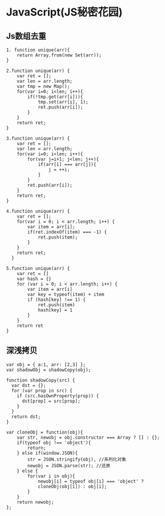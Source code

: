 # JavaScript(JS秘密花园)



## Js数组去重
    1. function unique(arr){
        return Array.from(new Set(arr));
    }

    2.function unique(arr) {
        var ret = [];
        var len = arr.length;
        var tmp = new Map();
        for(var i=0; i<len; i++){
            if(!tmp.get(arr[i])){
                tmp.set(arr[i], 1);
                ret.push(arr[i]);
            }
        }
        return ret;
    }

    3.function unique(arr) {
        var ret = [];
        var len = arr.length;
        for(var i=0; i<len; i++){
            for(var j=i+1; j<len; j++){
                if(arr[i] === arr[j]){
                    j = ++i;
                }
            }
            ret.push(arr[i]);
        }
        return ret;
    }

    4.function unique(arr) {
        var ret = [];
        for(var i = 0; i < arr.length; i++) {
            var item = arr[i];
            if(ret.indexOf(item) === -1) {
                ret.push(item);
            }
        }
        return ret;
      }

    5.function unique(arr) {
        var ret = []
        var hash = {}
        for (var i = 0; i < arr.length; i++) {
            var item = arr[i]
            var key = typeof(item) + item
            if (hash[key] !== 1) {
                ret.push(item)
                hash[key] = 1
            }
        }
        return ret
    }


## 深浅拷贝

    var obj = { a:1, arr: [2,3] };
    var shadowObj = shadowCopy(obj);
    
    function shadowCopy(src) {
      var dst = {};
      for (var prop in src) {
        if (src.hasOwnProperty(prop)) {
          dst[prop] = src[prop];
        }
      }
      return dst;
    }

    var cloneObj = function(obj){
        var str, newobj = obj.constructor === Array ? [] : {};
        if(typeof obj !== 'object'){
            return;
        } else if(window.JSON){
            str = JSON.stringify(obj), //系列化对象
            newobj = JSON.parse(str); //还原
        } else {
            for(var i in obj){
                newobj[i] = typeof obj[i] === 'object' ? 
                cloneObj(obj[i]) : obj[i]; 
            }
        }
        return newobj;
    };
